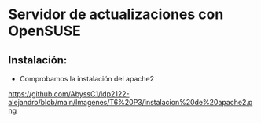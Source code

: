 # Servidor de actualizaciones con OpenSUSE

## Instalación:

- Comprobamos la instalación del apache2

https://github.com/AbyssC1/idp2122-alejandro/blob/main/Imagenes/T6%20P3/instalacion%20de%20apache2.png
